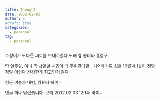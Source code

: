 ```yaml
---
title: Thought
date: 2002-02-03
author: ~
#draft: true
categories:
  - personal
tag:
  - personal
---
```




수정이가 노다웃 씨디를 보내주었다
노래 참 좋더라 흥겹구

딱 일주일, 아니 딱 삼일만 시간이 더 주워진다면..
기억하기도 싫은 12월과 1월이 정말 정말 아쉽다
건강한게 최고인거 같다

정든 이불과 내방, 컴퓨터 빠이~


 댓글 하나 달렸습니다.
 모리 2002.02.03 12:14: 
바이~




